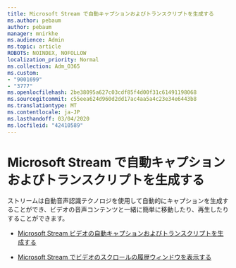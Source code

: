 ```yaml
---
title: Microsoft Stream で自動キャプションおよびトランスクリプトを生成する
ms.author: pebaum
author: pebaum
manager: mnirkhe
ms.audience: Admin
ms.topic: article
ROBOTS: NOINDEX, NOFOLLOW
localization_priority: Normal
ms.collection: Adm_O365
ms.custom:
- "9001699"
- "3777"
ms.openlocfilehash: 2be38095a627c03cdf85f4d00f31c61491198068
ms.sourcegitcommit: c55eea624d960d2dd17ac4aa5a4c23e34e6443b8
ms.translationtype: MT
ms.contentlocale: ja-JP
ms.lasthandoff: 03/04/2020
ms.locfileid: "42410589"
---
```

# <a name="generate-automatic-captions-and-a-transcript-in-microsoft-stream"></a>Microsoft Stream で自動キャプションおよびトランスクリプトを生成する

ストリームは自動音声認識テクノロジを使用して自動的にキャプションを生成することができ、ビデオの音声コンテンツと一緒に簡単に移動したり、再生したりすることができます。

- [Microsoft Stream ビデオの自動キャプションおよびトランスクリプトを生成する](https://docs.microsoft.com/stream/portal-autogenerate-captions)

- [Microsoft Stream でビデオのスクロールの履歴ウィンドウを表示する](https://docs.microsoft.com/stream/portal-configure-transcript-mode)
